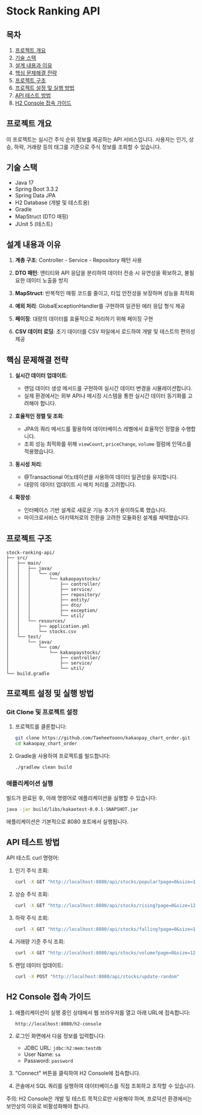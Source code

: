 # Stock Ranking API

## 목차
1. [프로젝트 개요](#프로젝트-개요)
2. [기술 스택](#기술-스택)
3. [설계 내용과 이유](#설계-내용과-이유)
4. [핵심 문제해결 전략](#핵심-문제해결-전략)
5. [프로젝트 구조](#프로젝트-구조)
6. [프로젝트 설정 및 실행 방법](#프로젝트-설정-및-실행-방법)
7. [API 테스트 방법](#api-테스트-방법)
8. [H2 Console 접속 가이드](#h2-console-접속-가이드)

## 프로젝트 개요

이 프로젝트는 실시간 주식 순위 정보를 제공하는 API 서비스입니다. 사용자는 인기, 상승, 하락, 거래량 등의 태그를 기준으로 주식 정보를 조회할 수 있습니다.

## 기술 스택

- Java 17
- Spring Boot 3.3.2
- Spring Data JPA
- H2 Database (개발 및 테스트용)
- Gradle
- MapStruct (DTO 매핑)
- JUnit 5 (테스트)

## 설계 내용과 이유

1. **계층 구조**: Controller - Service - Repository 패턴 사용

2. **DTO 패턴**: 엔티티와 API 응답을 분리하여 데이터 전송 시 유연성을 확보하고, 불필요한 데이터 노출을 방지

3. **MapStruct**: 반복적인 매핑 코드를 줄이고, 타입 안전성을 보장하며 성능을 최적화

4. **예외 처리**: GlobalExceptionHandler를 구현하여 일관된 에러 응답 형식 제공

5. **페이징**: 대량의 데이터를 효율적으로 처리하기 위해 페이징 구현

6. **CSV 데이터 로딩**: 초기 데이터를 CSV 파일에서 로드하여 개발 및 테스트의 편의성 제공

## 핵심 문제해결 전략

1. **실시간 데이터 업데이트**:
    - 랜덤 데이터 생성 메서드를 구현하여 실시간 데이터 변경을 시뮬레이션합니다.
    - 실제 환경에서는 외부 API나 메시징 시스템을 통한 실시간 데이터 동기화를 고려해야 합니다.

2. **효율적인 정렬 및 조회**:
   - JPA의 쿼리 메서드를 활용하여 데이터베이스 레벨에서 효율적인 정렬을 수행합니다.
   - 조회 성능 최적화를 위해 `viewCount`, `priceChange`, `volume` 컬럼에 인덱스를 적용했습니다.

3. **동시성 처리**:
    - @Transactional 어노테이션을 사용하여 데이터 일관성을 유지합니다.
    - 대량의 데이터 업데이트 시 배치 처리를 고려합니다.

4. **확장성**:
    - 인터페이스 기반 설계로 새로운 기능 추가가 용이하도록 했습니다.
    - 마이크로서비스 아키텍처로의 전환을 고려한 모듈화된 설계를 채택했습니다.

## 프로젝트 구조

```
stock-ranking-api/
├── src/
│   ├── main/
│   │   ├── java/
│   │   │   └── com/
│   │   │       └── kakaopaystocks/
│   │   │           ├── controller/
│   │   │           ├── service/
│   │   │           ├── repository/
│   │   │           ├── entity/
│   │   │           ├── dto/
│   │   │           ├── exception/
│   │   │           └── util/
│   │   └── resources/
│   │       ├── application.yml
│   │       └── stocks.csv
│   └── test/
│       └── java/
│           └── com/
│               └── kakaopaystocks/
│                   ├── controller/
│                   ├── service/
│                   └── util/
└── build.gradle
```

## 프로젝트 설정 및 실행 방법

### Git Clone 및 프로젝트 설정

1. 프로젝트를 클론합니다:
   ```bash
   git clone https://github.com/TaeheeYoonn/kakaopay_chart_order.git
   cd kakaopay_chart_order
   ```

2. Gradle을 사용하여 프로젝트를 빌드합니다:
   ```bash
   ./gradlew clean build
   ```

### 애플리케이션 실행

빌드가 완료된 후, 아래 명령어로 애플리케이션을 실행할 수 있습니다:

```bash
java -jar build/libs/kakaotest-0.0.1-SNAPSHOT.jar
```

애플리케이션은 기본적으로 8080 포트에서 실행됩니다.

## API 테스트 방법

API 테스트 curl 명령어:

1. 인기 주식 조회:
   ```bash
   curl -X GET "http://localhost:8080/api/stocks/popular?page=0&size=120"
   ```

2. 상승 주식 조회:
   ```bash
   curl -X GET "http://localhost:8080/api/stocks/rising?page=0&size=120"
   ```

3. 하락 주식 조회:
   ```bash
   curl -X GET "http://localhost:8080/api/stocks/falling?page=0&size=120"
   ```

4. 거래량 기준 주식 조회:
   ```bash
   curl -X GET "http://localhost:8080/api/stocks/volume?page=0&size=120"
   ```

5. 랜덤 데이터 업데이트:
   ```bash
   curl -X POST "http://localhost:8080/api/stocks/update-random"
   ```

## H2 Console 접속 가이드

1. 애플리케이션이 실행 중인 상태에서 웹 브라우저를 열고 아래 URL에 접속합니다:
   ```
   http://localhost:8080/h2-console
   ```

2. 로그인 화면에서 다음 정보를 입력합니다:
    - JDBC URL: `jdbc:h2:mem:testdb`
    - User Name: `sa`
    - Password: `password`

3. "Connect" 버튼을 클릭하여 H2 Console에 접속합니다.

4. 콘솔에서 SQL 쿼리를 실행하여 데이터베이스를 직접 조회하고 조작할 수 있습니다.

주의: H2 Console은 개발 및 테스트 목적으로만 사용해야 하며, 프로덕션 환경에서는 보안상의 이유로 비활성화해야 합니다.
